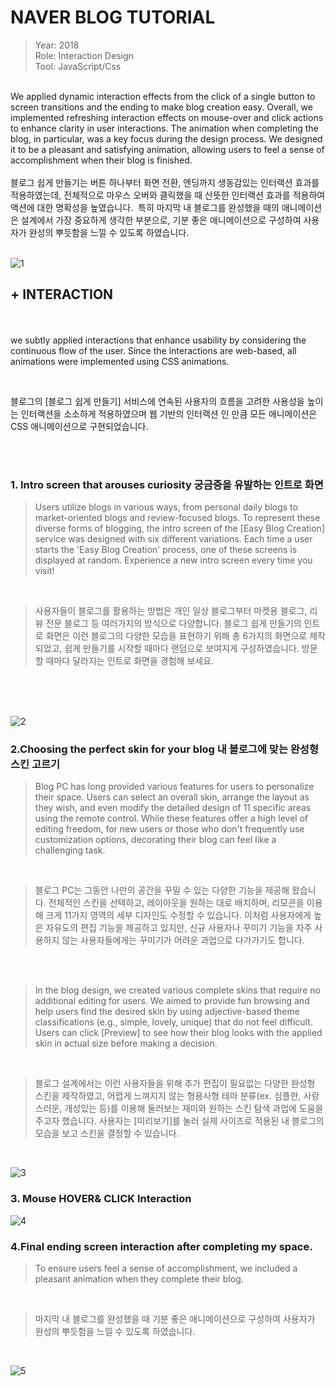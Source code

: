 # NAVER BLOG TUTORIAL

> Year: 2018<br>
Role: Interaction Design<br>
Tool: JavaScript/Css<br>
<br>
We applied dynamic interaction effects from the click of a single button to screen transitions and the ending to make blog creation easy. Overall, we implemented refreshing interaction effects on mouse-over and click actions to enhance clarity in user interactions. The animation when completing the blog, in particular, was a key focus during the design process. We designed it to be a pleasant and satisfying animation, allowing users to feel a sense of accomplishment when their blog is finished.
<br><br>
블로그 쉽게 만들기는 버튼 하나부터 화면 전환, 엔딩까지 생동감있는 인터랙션 효과를 적용하였는데, 전체적으로 마우스 오버와 클릭했을 때 산뜻한 인터랙션 효과를 적용하여 액션에 대한 명확성을 높였습니다.  특히 마지막 내 블로그를 완성했을 때의 애니메이션은 설계에서 가장 중요하게 생각한 부분으로, 기분 좋은 애니메이션으로 구성하여 사용자가 완성의 뿌듯함을 느낄 수 있도록 하였습니다.
<br><br>

![1](https://user-images.githubusercontent.com/21286823/196725773-80cdfefd-d900-4513-abf8-ff8ba1a22ecd.gif)

## + INTERACTION

<br><br>
we subtly applied interactions that enhance usability by considering the continuous flow of the user. Since the interactions are web-based, all animations were implemented using CSS animations.

<br>

블로그의 [블로그 쉽게 만들기] 서비스에 연속된 사용자의 흐름을 고려한 사용성을 높이는 인터랙션을 소소하게 적용하였으며 웹 기반의 인터랙션 인 만큼 모든 애니메이션은 CSS 애니메이션으로 구현되었습니다.

<br><br>

### 1. Intro screen that arouses curiosity 궁금증을 유발하는 인트로 화면 

> Users utilize blogs in various ways, from personal daily blogs to market-oriented blogs and review-focused blogs. To represent these diverse forms of blogging, the intro screen of the [Easy Blog Creation] service was designed with six different variations. Each time a user starts the 'Easy Blog Creation' process, one of these screens is displayed at random. Experience a new intro screen every time you visit!
<br>

> 사용자들이 블로그를 활용하는 방법은 개인 일상 블로그부터 마켓용 블로그, 리뷰 전문 블로그 등 여러가지의 방식으로 다양합니다. 블로그 쉽게 만들기의 인트로 화면은 이런 블로그의 다양한 모습을 표현하기 위해 총 6가지의 화면으로 제작되었고, 쉽게 만들기를 시작할 때마다 랜덤으로 보여지게 구성하였습니다. 방문할 때마다 달라지는 인트로 화면을 경험해 보세요.
> 
<br>
<br>

<br>

![2](https://user-images.githubusercontent.com/21286823/196725969-7336759b-9a23-444e-9c44-b0749f21a3d2.gif)

### 2.Choosing the perfect skin for your blog  내 블로그에 맞는 완성형 스킨 고르기 

> Blog PC has long provided various features for users to personalize their space. Users can select an overall skin, arrange the layout as they wish, and even modify the detailed design of 11 specific areas using the remote control. While these features offer a high level of editing freedom, for new users or those who don't frequently use customization options, decorating their blog can feel like a challenging task.
> 
<br>

> 블로그 PC는 그동안 나만의 공간을 꾸밀 수 있는 다양한 기능을 제공해 왔습니다. 전체적인 스킨을 선택하고, 레이아웃을 원하는 대로 배치하며, 리모콘을 이용해 크게 11가지 영역의 세부 디자인도 수정할 수 있습니다. 이처럼 사용자에게 높은 자유도의 편집 기능을 제공하고 있지만, 신규 사용자나 꾸미기 기능을 자주 사용하지 않는 사용자들에게는 꾸미기가 어려운 과업으로 다가가기도 합니다. 
<br>


<br>

> In the blog design, we created various complete skins that require no additional editing for users. We aimed to provide fun browsing and help users find the desired skin by using adjective-based theme classifications (e.g., simple, lovely, unique) that do not feel difficult. Users can click [Preview] to see how their blog looks with the applied skin in actual size before making a decision.

<br>

> 블로그 설계에서는 이런 사용자들을 위해 추가 편집이 필요없는 다양한 완성형 스킨을 제작하였고, 어렵게 느껴지지 않는 형용사형 테마 분류(ex. 심플한, 사랑스러운, 개성있는 등)를 이용해 둘러보는 재미와 원하는 스킨 탐색 과업에 도움을 주고자 했습니다. 사용자는 [미리보기]를 눌러 실제 사이즈로 적용된 내 블로그의 모습을 보고 스킨을 결정할 수 있습니다. 

<br>




![3](https://user-images.githubusercontent.com/21286823/196725994-19711ba1-9e62-4ea9-bb8a-e5138b360f12.gif)

### 3. Mouse HOVER& CLICK Interaction
![4](https://user-images.githubusercontent.com/21286823/196726037-9011c74a-f213-4e44-a966-2e1367f94a19.gif)


### 4.Final ending screen interaction after completing my space.

> To ensure users feel a sense of accomplishment, we included a pleasant animation when they complete their blog.
> 
<br>

> 마지막 내 블로그를 완성했을 때 기분 좋은 애니메이션으로 구성하여 사용자가 완성의 뿌듯함을 느낄 수 있도록 하였습니다.
<br>



![5](https://user-images.githubusercontent.com/21286823/196726062-971aae0b-7f23-4be9-a573-eac48a3f966d.gif)

